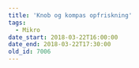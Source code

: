 ```yaml
---
title: 'Knob og kompas opfriskning'
tags:
  - Mikro
date_start: 2018-03-22T16:00:00
date_end: 2018-03-22T17:30:00
old_id: 7006
---
```

